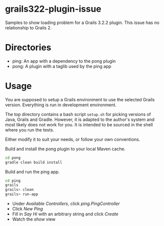 # grails322-plugin-issue
Samples to show loading problem for a Grails 3.2.2 plugin.
This issue has no relationship to Grails 2.

# Directories
* ping: An app with a dependency to the pong plugin
* pong: A plugin with a taglib used by the ping app

# Usage
You are supposed to setup a Grails environment to use the selected Grails version.
Everything is run in development environment.

The top directory contains a bash script `setup.sh` for picking versions of
Java, Grails and Gradle.
However, it is adapted to the author's system and most likely does not work for you.
It is intended to be sourced in the shell where you run the tests.

Either modify it to suit your needs, or follow your own conventions.

Build and install the pong plugin to your local Maven cache.
```bash
cd pong
gradle clean build install
```

Build and run the ping app.
```bash
cd ping
grails
grails> clean
grails> run-app
```

* Under *Available Controllers*, click *ping.PingController*
* Click *New Ping*
* Fill in *Say Hi* with an arbitrary string and click *Create*
* Watch the *show* view
